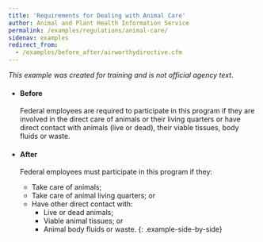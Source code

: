 ```yaml
---
title: 'Requirements for Dealing with Animal Care'
author: Animal and Plant Health Information Service
permalink: /examples/regulations/animal-care/
sidenav: examples
redirect_from:
  - /examples/before_after/airworthydirective.cfm
---
```


_This example was created for training and is not official agency text._

* #### Before

  Federal employees are required to participate in this program if they are involved in the direct care of animals or their living quarters or have direct contact with animals (live or dead), their viable tissues, body fluids or waste.

* #### After

  Federal employees must participate in this program if they:

  - Take care of animals;
  - Take care of animal living quarters; or
  - Have other direct contact with:
    - Live or dead animals;
    - Viable animal tissues; or
    - Animal body fluids or waste.
{: .example-side-by-side}

